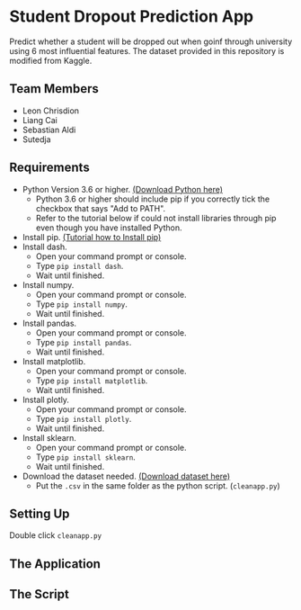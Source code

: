 # Student Dropout Prediction App
Predict whether a student will be dropped out when goinf through university using 6 most influential features. The dataset provided in this repository is modified from Kaggle.

## Team Members
- Leon Chrisdion
- Liang Cai
- Sebastian Aldi
- Sutedja

## Requirements
- Python Version 3.6 or higher. [(Download Python here)](https://www.python.org/downloads/)
	- Python 3.6 or higher should include pip if you correctly tick the checkbox that says "Add to PATH".
	- Refer to the tutorial below if could not install libraries through pip even though you have 	installed Python.
- Install pip. [(Tutorial how to Install pip)](https://www.makeuseof.com/tag/install-pip-for-python/)
- Install dash. 
	- Open your command prompt or console.
	- Type `pip install dash`.
	- Wait until finished.
- Install numpy.
	- Open your command prompt or console.
	- Type `pip install numpy`.
	- Wait until finished.
- Install pandas.
	- Open your command prompt or console.
	- Type `pip install pandas`.
	- Wait until finished.
- Install matplotlib.
	- Open your command prompt or console.
	- Type `pip install matplotlib`.
	- Wait until finished.
- Install plotly.
	- Open your command prompt or console.
	- Type `pip install plotly`.
	- Wait until finished.
- Install sklearn.
	- Open your command prompt or console.
	- Type `pip install sklearn`.
	- Wait until finished.
- Download the dataset needed. [(Download dataset here)](https://gofile.io/?c=fEgkoS)
	- Put the `.csv` in the same folder as the python script. (`cleanapp.py`)

## Setting Up
Double click `cleanapp.py`
## The Application
## The Script
